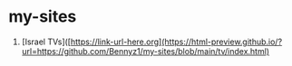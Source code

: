 # my-sites
1. [Israel TVs]([https://link-url-here.org](https://html-preview.github.io/?url=https://github.com/Bennyz1/my-sites/blob/main/tv/index.html)

